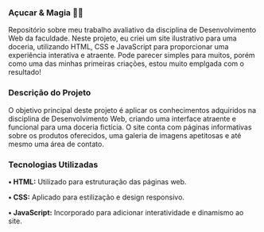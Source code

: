 ### **Açucar & Magia** 🍫🍩

Repositório sobre meu trabalho avaliativo da disciplina de Desenvolvimento Web da faculdade. Neste projeto, eu criei um site ilustrativo para uma doceria, utilizando HTML, CSS e JavaScript para proporcionar uma experiência interativa e atraente. Pode parecer simples para muitos, porém como uma das minhas primeiras criações, estou muito emplgada com o resultado!


### **Descrição do Projeto**

O objetivo principal deste projeto é aplicar os conhecimentos adquiridos na disciplina de Desenvolvimento Web, criando uma interface atraente e funcional para uma doceria fictícia. O site conta com páginas informativas sobre os produtos oferecidos, uma galeria de imagens apetitosas e até mesmo uma área de contato.


### **Tecnologias Utilizadas**

**• HTML:** Utilizado para estruturação das páginas web.

**• CSS:** Aplicado para estilização e design responsivo.

**•  JavaScript:** Incorporado para adicionar interatividade e dinamismo ao site.
